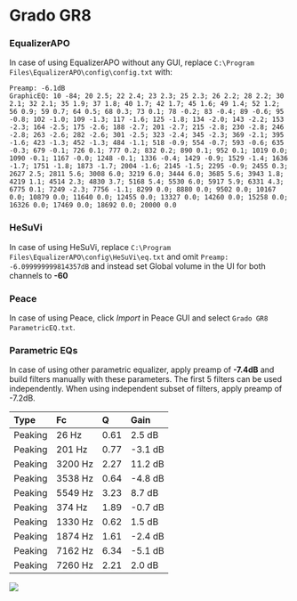 # Grado GR8

### EqualizerAPO
In case of using EqualizerAPO without any GUI, replace `C:\Program Files\EqualizerAPO\config\config.txt`
with:
```
Preamp: -6.1dB
GraphicEQ: 10 -84; 20 2.5; 22 2.4; 23 2.3; 25 2.3; 26 2.2; 28 2.2; 30 2.1; 32 2.1; 35 1.9; 37 1.8; 40 1.7; 42 1.7; 45 1.6; 49 1.4; 52 1.2; 56 0.9; 59 0.7; 64 0.5; 68 0.3; 73 0.1; 78 -0.2; 83 -0.4; 89 -0.6; 95 -0.8; 102 -1.0; 109 -1.3; 117 -1.6; 125 -1.8; 134 -2.0; 143 -2.2; 153 -2.3; 164 -2.5; 175 -2.6; 188 -2.7; 201 -2.7; 215 -2.8; 230 -2.8; 246 -2.8; 263 -2.6; 282 -2.6; 301 -2.5; 323 -2.4; 345 -2.3; 369 -2.1; 395 -1.6; 423 -1.3; 452 -1.3; 484 -1.1; 518 -0.9; 554 -0.7; 593 -0.6; 635 -0.3; 679 -0.1; 726 0.1; 777 0.2; 832 0.2; 890 0.1; 952 0.1; 1019 0.0; 1090 -0.1; 1167 -0.0; 1248 -0.1; 1336 -0.4; 1429 -0.9; 1529 -1.4; 1636 -1.7; 1751 -1.8; 1873 -1.7; 2004 -1.6; 2145 -1.5; 2295 -0.9; 2455 0.3; 2627 2.5; 2811 5.6; 3008 6.0; 3219 6.0; 3444 6.0; 3685 5.6; 3943 1.8; 4219 1.1; 4514 2.3; 4830 3.7; 5168 5.4; 5530 6.0; 5917 5.9; 6331 4.3; 6775 0.1; 7249 -2.3; 7756 -1.1; 8299 0.0; 8880 0.0; 9502 0.0; 10167 0.0; 10879 0.0; 11640 0.0; 12455 0.0; 13327 0.0; 14260 0.0; 15258 0.0; 16326 0.0; 17469 0.0; 18692 0.0; 20000 0.0
```

### HeSuVi
In case of using HeSuVi, replace `C:\Program Files\EqualizerAPO\config\HeSuVi\eq.txt` and omit `Preamp:
-6.099999999814357dB` and instead set Global volume in the UI for both channels to **-60**

### Peace
In case of using Peace, click *Import* in Peace GUI and select `Grado GR8 ParametricEQ.txt`.

### Parametric EQs
In case of using other parametric equalizer, apply preamp of **-7.4dB** and build filters manually
with these parameters. The first 5 filters can be used independently.
When using independent subset of filters, apply preamp of -7.2dB.

| Type    | Fc      |    Q | Gain    |
|:--------|:--------|:-----|:--------|
| Peaking | 26 Hz   | 0.61 | 2.5 dB  |
| Peaking | 201 Hz  | 0.77 | -3.1 dB |
| Peaking | 3200 Hz | 2.27 | 11.2 dB |
| Peaking | 3538 Hz | 0.64 | -4.8 dB |
| Peaking | 5549 Hz | 3.23 | 8.7 dB  |
| Peaking | 374 Hz  | 1.89 | -0.7 dB |
| Peaking | 1330 Hz | 0.62 | 1.5 dB  |
| Peaking | 1874 Hz | 1.61 | -2.4 dB |
| Peaking | 7162 Hz | 6.34 | -5.1 dB |
| Peaking | 7260 Hz | 2.21 | 2.0 dB  |

![](https://raw.githubusercontent.com/jaakkopasanen/AutoEq/master/results/headphonecom/sbaf-serious/Grado%20GR8/Grado%20GR8.png)